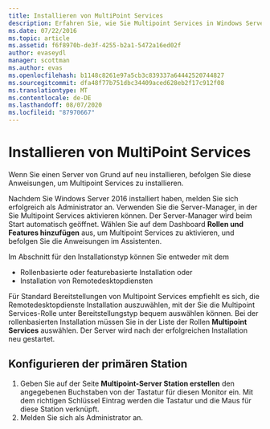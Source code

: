 ```yaml
---
title: Installieren von MultiPoint Services
description: Erfahren Sie, wie Sie Multipoint Services in Windows Server 2016 installieren und konfigurieren.
ms.date: 07/22/2016
ms.topic: article
ms.assetid: f6f8970b-de3f-4255-b2a1-5472a16ed02f
author: evaseydl
manager: scottman
ms.author: evas
ms.openlocfilehash: b1148c8261e97a5cb3c839337a64442520744827
ms.sourcegitcommit: dfa48f77b751dbc34409aced628eb2f17c912f08
ms.translationtype: MT
ms.contentlocale: de-DE
ms.lasthandoff: 08/07/2020
ms.locfileid: "87970667"
---
```

# <a name="install-multipoint-services"></a>Installieren von MultiPoint Services
Wenn Sie einen Server von Grund auf neu installieren, befolgen Sie diese Anweisungen, um Multipoint Services zu installieren.

Nachdem Sie Windows Server 2016 installiert haben, melden Sie sich erfolgreich als Administrator an. Verwenden Sie die Server-Manager, in der Sie Multipoint Services aktivieren können. Der Server-Manager wird beim Start automatisch geöffnet. Wählen Sie auf dem Dashboard **Rollen und Features hinzufügen** aus, um Multipoint Services zu aktivieren, und befolgen Sie die Anweisungen im Assistenten.

Im Abschnitt für den Installationstyp können Sie entweder mit dem
- Rollenbasierte oder featurebasierte Installation oder
- Installation von Remotedesktopdiensten

Für Standard Bereitstellungen von Multipoint Services empfiehlt es sich, die Remotedesktopdienste Installation auszuwählen, mit der Sie die Multipoint Services-Rolle unter Bereitstellungstyp bequem auswählen können. Bei der rollenbasierten Installation müssen Sie in der Liste der Rollen **Multipoint Services** auswählen. Der Server wird nach der erfolgreichen Installation neu gestartet.

## <a name="configure-your-primary-station"></a>Konfigurieren der primären Station

1.  Geben Sie auf der Seite **Multipoint-Server Station erstellen** den angegebenen Buchstaben von der Tastatur für diesen Monitor ein. Mit dem richtigen Schlüssel Eintrag werden die Tastatur und die Maus für diese Station verknüpft.
2.  Melden Sie sich als Administrator an.